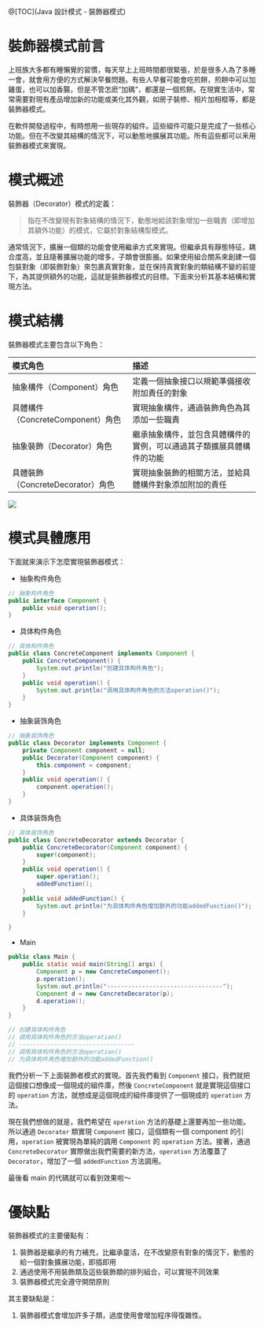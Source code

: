 @[TOC](Java 設計模式 - 裝飾器模式)

# 裝飾器模式前言

上班族大多都有睡懶覺的習慣，每天早上上班時間都很緊張，於是很多人為了多睡一會，就會用方便的方式解決早餐問題。有些人早餐可能會吃煎餅，煎餅中可以加雞蛋，也可以加香腸，但是不管怎麽“加碼”，都還是一個煎餅。在現實生活中，常常需要對現有產品增加新的功能或美化其外觀，如房子裝修、相片加相框等，都是裝飾器模式。

在軟件開發過程中，有時想用一些現存的組件。這些組件可能只是完成了一些核心功能。但在不改變其結構的情況下，可以動態地擴展其功能。所有這些都可以釆用裝飾器模式來實現。

# 模式概述

裝飾器（Decorator）模式的定義：

> 指在不改變現有對象結構的情況下，動態地給該對象增加一些職責（即增加其額外功能）的模式，它屬於對象結構型模式。

通常情況下，擴展一個類的功能會使用繼承方式來實現。但繼承具有靜態特征，耦合度高，並且隨著擴展功能的增多，子類會很膨脹。如果使用組合關系來創建一個包裝對象（即裝飾對象）來包裹真實對象，並在保持真實對象的類結構不變的前提下，為其提供額外的功能，這就是裝飾器模式的目標。下面來分析其基本結構和實現方法。

# 模式結構

裝飾器模式主要包含以下角色：

| 模式角色                          | 描述                                                                 |
| :-------------------------------- | :------------------------------------------------------------------- |
| 抽象構件（Component）角色         | 定義一個抽象接口以規範準備接收附加責任的對象                         |
| 具體構件（ConcreteComponent）角色 | 實現抽象構件，通過裝飾角色為其添加一些職責                           |
| 抽象裝飾（Decorator）角色         | 繼承抽象構件，並包含具體構件的實例，可以通過其子類擴展具體構件的功能 |
| 具體裝飾（ConcreteDecorator）角色 | 實現抽象裝飾的相關方法，並給具體構件對象添加附加的責任               |

![](https://seikim.com/i/2021/06/18/gyux3c.png)

# 模式具體應用

下面就來演示下怎麼實現裝飾器模式：

- 抽象构件角色

```java
// 抽象构件角色
public interface Component {
    public void operation();
}
```

- 具体构件角色

```java
// 具体构件角色
public class ConcreteComponent implements Component {
    public ConcreteComponent() {
        System.out.println("创建具体构件角色");
    }
    public void operation() {
        System.out.println("调用具体构件角色的方法operation()");
    }
}
```

- 抽象装饰角色

```java
// 抽象装饰角色
public class Decorator implements Component {
    private Component component = null;
    public Decorator(Component component) {
        this.component = component;
    }
    public void operation() {
        component.operation();
    }
}
```

- 具体装饰角色

```java
// 具体装饰角色
public class ConcreteDecorator extends Decorator {
    public ConcreteDecorator(Component component) {
        super(component);
    }
    public void operation() {
        super.operation();
        addedFunction();
    }
    public void addedFunction() {
        System.out.println("为具体构件角色增加额外的功能addedFunction()");
    }

}
```

- Main

```java
public class Main {
    public static void main(String[] args) {
        Component p = new ConcreteComponent();
        p.operation();
        System.out.println("---------------------------------");
        Component d = new ConcreteDecorator(p);
        d.operation();
    }
}

// 创建具体构件角色
// 调用具体构件角色的方法operation()
// ---------------------------------
// 调用具体构件角色的方法operation()
// 为具体构件角色增加额外的功能addedFunction()
```

我們分析一下上面裝飾者模式的實現。首先我們看到 `Component` 接口，我們就把這個接口想像成一個現成的組件庫，然後 `ConcreteComponent` 就是實現這個接口的 `operation` 方法，就想成是這個現成的組件庫提供了一個現成的 `operation` 方法。

現在我們想做的就是，我們希望在 `operation` 方法的基礎上還要再加一些功能。所以通過 `Decorator` 類實現 `Component` 接口，這個類有一個 component 的引用，`operation` 被實現為單純的調用 `Component` 的 `operation` 方法。接著，通過 `ConcreteDecorator` 實際做出我們需要的新方法，`operation` 方法覆蓋了 `Decorator`，增加了一個 `addedFunction` 方法調用。

最後看 main 的代碼就可以看到效果啦～

# 優缺點

裝飾器模式的主要優點有：

1. 裝飾器是繼承的有力補充，比繼承靈活，在不改變原有對象的情況下，動態的給一個對象擴展功能，即插即用
2. 通過使用不用裝飾類及這些裝飾類的排列組合，可以實現不同效果
3. 裝飾器模式完全遵守開閉原則

其主要缺點是：

1. 裝飾器模式會增加許多子類，過度使用會增加程序得復雜性。
